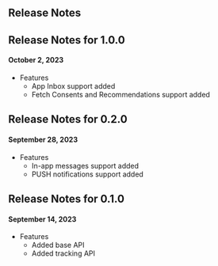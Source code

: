 ## Release Notes

## Release Notes for 1.0.0
#### October 2, 2023 
* Features
  * App Inbox support added 
  * Fetch Consents and Recommendations support added

## Release Notes for 0.2.0
#### September 28, 2023
* Features
  * In-app messages support added
  * PUSH notifications support added

## Release Notes for 0.1.0
#### September 14, 2023
* Features
    * Added base API
    * Added tracking API
